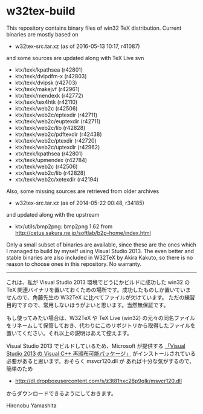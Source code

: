 # w32tex-build

This repository contains binary files of win32 TeX distribution.
Current binaries are mostly based on

- w32tex-src.tar.xz (as of 2016-05-13 10:17, r41087)

and some sources are updated along with TeX Live svn

- ktx/texk/kpathsea (r42801)
- ktx/texk/dvipdfm-x (r42803)
- ktx/texk/dvipsk (r42703)
- ktx/texk/makejvf (r42961)
- ktx/texk/mendexk (r42772)
- ktx/texk/tex4htk (r42110)
- ktx/texk/web2c (r42506)
- ktx/texk/web2c/eptexdir (r42711)
- ktx/texk/web2c/euptexdir (r42711)
- ktx/texk/web2c/lib (r42828)
- ktx/texk/web2c/pdftexdir (r42438)
- ktx/texk/web2c/ptexdir (r42720)
- ktx/texk/web2c/uptexdir (r42962)
- xtx/texk/kpathsea (r42801)
- xtx/texk/upmendex (r42784)
- xtx/texk/web2c (r42506)
- xtx/texk/web2c/lib (r42828)
- xtx/texk/web2c/xetexdir (r42194)

Also, some missing sources are retrieved from older archives

- w32tex-src.tar.xz (as of 2014-05-22 00:48, r34185)

and updated along with the upstream

- ktx/utils/bmp2png: bmp2png 1.62
  from http://cetus.sakura.ne.jp/softlab/b2p-home/index.html

Only a small subset of binaries are available, since these are the ones
which I managed to build by myself using Visual Studio 2013. The even
better and stable binaries are also included in W32TeX by Akira Kakuto,
so there is no reason to choose ones in this repository.
No warranty.

----

これは、私が Visual Studio 2013 環境でどうにかビルドに成功した win32 の
TeX 関連バイナリを置いておくための場所です。成功したものしか置いていま
せんので、角藤先生の W32TeX に比べてファイルが欠けています。
ただの練習目的ですので、常用しないほうがよいと思います。当然無保証です。

もし使ってみたい場合は、W32TeX や TeX Live (win32) の元々の同名ファイル
をリネームして保管しておき、代わりにこのリポジトリから取得したファイルを
置いてください。それ以上の説明はあえて控えます。

Visual Studio 2013 でビルドしているため、Microsoft が提供する
[「Visual Studio 2013 の Visual C++ 再頒布可能パッケージ」](https://www.microsoft.com/ja-jp/download/details.aspx?id=40784)
がインストールされている必要があると思います。おそらく msvcr120.dll が
あれば十分な気がするので、簡単のため

- http://dl.dropboxusercontent.com/s/z3t81hxc28p9qlk/msvcr120.dll

からダウンロードできるようにしておきます。

Hironobu Yamashita
